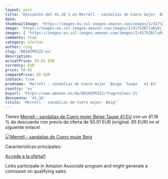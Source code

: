 ```yaml
---
layout: post
title: 'Descuento del 41.16 % en Merrell - sandalias de Cuero mujer  Beig'
date: 
thumbnailImage: 'https://images-eu.ssl-images-amazon.com/images/I/417%2BllaRyEL._SL200_.jpg'
image: 'https://images-eu.ssl-images-amazon.com/images/I/417%2BllaRyEL._SL200_.jpg'
images: [ 'https://images-eu.ssl-images-amazon.com/images/I/417%2BllaRyEL._SL200_.jpg' ]
comments: true
category: ofertas
author: ring
slug: 'B01HZPR3Z2-es'
description:
actualPrice: 50.01 EUR
currency: EUR
price: 50.01
comparePrice: 85 EUR
inStock: true
prodname: 'Merrell - sandalias de Cuero mujer  Beige  Taupe   41 EU'
country: 'es'
buyurl: 'https://www.amazon.es/dp/B01HZPR3Z2/?tag=tolees-21'
descuento: '41.16'
titulo: 'Merrell - sandalias de Cuero mujer  Beig'
---
```


Tienes [Merrell - sandalias de Cuero mujer  Beige  Taupe   41 EU](https://www.amazon.es/dp/B01HZPR3Z2/?tag=tolees-21) con un 41.16 % de descuento con precio de oferta de 50.01 EUR (original: 85 EUR) en el siguiente enlace!

[![Merrell - sandalias de Cuero mujer  Beig](https://images-eu.ssl-images-amazon.com/images/I/417%2BllaRyEL._SL200_.jpg)](https://www.amazon.es/dp/B01HZPR3Z2/?tag=tolees-21)

Características principales:


[Accede a la oferta!!](https://www.amazon.es/dp/B01HZPR3Z2/?tag=tolees-21)

Links participate in Amazon Associate program and might generate a comission on qualifying sales


